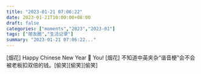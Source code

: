 ```yaml
---
title: "2023-01-21 07:06:22"
date: 2023-01-21T10:00:00+08:00
draft: false
categories: ["moments","2023","2023-01"]
tags: ["朋友圈","生活记录"]
summary: "2023-01-21 07:06:22..."
---
```


[烟花] Happy Chinese New Year 🐰 You! [烟花]
​
​不知道中英夹杂“谐音梗”会不会被老板扣双倍的钱。[偷笑][偷笑][偷笑]

